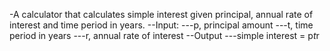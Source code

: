 -A calculator that calculates simple interest given principal, annual rate of interest and time period in years.
--Input:
   ---p, principal amount
   ---t, time period in years
   ---r, annual rate of interest
--Output
   ---simple interest = p*t*r
